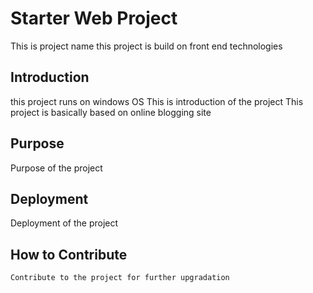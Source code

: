 # Starter Web Project
 This is project name
 this project is build on front end technologies

## Introduction
this project runs on windows OS
This is introduction of the project
This project is basically based on online blogging site
## Purpose
Purpose of the project

## Deployment
Deployment of the project

## How to Contribute
    Contribute to the project for further upgradation